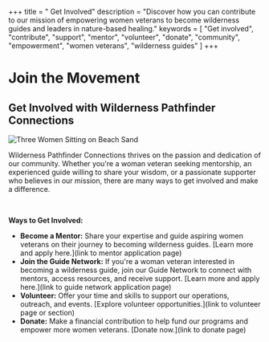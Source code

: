 +++
title = " Get Involved"
description = "Discover how you can contribute to our mission of empowering women veterans to become wilderness guides and leaders in nature-based healing."
keywords = [
  "Get involved",
  "contribute",
  "support",
  "mentor",
  "volunteer",
  "donate",
  "community",
  "empowerment",
  "women veterans",
  "wilderness guides"
]
+++
# Join the Movement

## Get Involved with Wilderness Pathfinder Connections

![Three Women Sitting on Beach Sand](/uploads/pexels-mora-varela-152664718-11857835.jpg "Photo by Mora Varela: https://www.pexels.com/photo/three-women-sitting-on-beach-sand-11857835/")

Wilderness Pathfinder Connections thrives on the passion and dedication of our community. Whether you're a woman veteran seeking mentorship, an experienced guide willing to share your wisdom, or a passionate supporter who believes in our mission, there are many ways to get involved and make a difference.

&nbsp;

**Ways to Get Involved:**

* **Become a Mentor:** Share your expertise and guide aspiring women veterans on their journey to becoming wilderness guides. \[Learn more and apply here.\](link to mentor application page)
* **Join the Guide Network:** If you're a woman veteran interested in becoming a wilderness guide, join our Guide Network to connect with mentors, access resources, and receive support. \[Learn more and apply here.\](link to guide network application page)
* **Volunteer:** Offer your time and skills to support our operations, outreach, and events. \[Explore volunteer opportunities.\](link to volunteer page or section)
* **Donate:** Make a financial contribution to help fund our programs and empower more women veterans. \[Donate now.\](link to donate page)